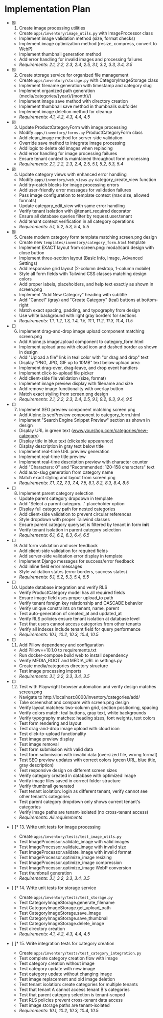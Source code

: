 # Implementation Plan

- [x] 1. Create image processing utilities
  - Create `apps/inventory/image_utils.py` with ImageProcessor class
  - Implement image validation method (size, format checks)
  - Implement image optimization method (resize, compress, convert to WebP)
  - Implement thumbnail generation method
  - Add error handling for invalid images and processing failures
  - _Requirements: 2.1, 2.2, 2.3, 2.4, 2.5, 3.1, 3.2, 3.3, 3.4, 3.5_

- [x] 2. Create storage service for organized file management
  - Create `apps/inventory/storage.py` with CategoryImageStorage class
  - Implement filename generation with timestamp and category slug
  - Implement organized path generation (media/categories/{year}/{month}/)
  - Implement image save method with directory creation
  - Implement thumbnail save method in thumbnails subfolder
  - Implement image deletion method for cleanup
  - _Requirements: 4.1, 4.2, 4.3, 4.4, 4.5_

- [x] 3. Update ProductCategoryForm with image processing
  - Modify `apps/inventory/forms.py` ProductCategoryForm class
  - Add clean_image method for server-side validation
  - Override save method to integrate image processing
  - Add logic to delete old images when replacing
  - Add error handling for image processing failures
  - Ensure tenant context is maintained throughout form processing
  - _Requirements: 2.1, 2.2, 2.3, 2.4, 2.5, 5.1, 5.2, 5.3, 5.4_

- [x] 4. Update category views with enhanced error handling
  - Modify `apps/inventory/web_views.py` category_create_view function
  - Add try-catch blocks for image processing errors
  - Add user-friendly error messages for validation failures
  - Pass image configuration to template context (max size, allowed formats)
  - Update category_edit_view with same error handling
  - Verify tenant isolation with @tenant_required decorator
  - Ensure all database queries filter by request.user.tenant
  - Add tenant context verification in all category operations
  - _Requirements: 5.1, 5.2, 5.3, 5.4, 5.5_

- [x] 5. Create modern category form template matching screen.png design
  - Create new `templates/inventory/category_form.html` template
  - Implement EXACT layout from screen.png: modal/card design with close button
  - Implement three-section layout (Basic Info, Image, Advanced Settings)
  - Add responsive grid layout (2-column desktop, 1-column mobile)
  - Style all form fields with Tailwind CSS classes matching design colors
  - Add proper labels, placeholders, and help text exactly as shown in screen.png
  - Implement "Add New Category" heading with subtitle
  - Add "Cancel" (gray) and "Create Category" (teal) buttons at bottom-right
  - Match exact spacing, padding, and typography from design
  - Use white background with light gray borders for sections
  - _Requirements: 1.1, 1.2, 1.3, 1.4, 1.5, 11.1, 11.2, 11.3, 11.4, 11.5_

- [ ] 6. Implement drag-and-drop image upload component matching screen.png
  - Add Alpine.js imageUpload component to category_form.html
  - Implement upload area with cloud icon and dashed border as shown in design
  - Add "Upload a file" link in teal color with "or drag and drop" text
  - Display "PNG, JPG, GIF up to 10MB" text below upload area
  - Implement drag-over, drag-leave, and drop event handlers
  - Implement click-to-upload file picker
  - Add client-side file validation (size, format)
  - Implement image preview display with filename and size
  - Add remove image functionality with overlay button
  - Match exact styling from screen.png design
  - _Requirements: 2.1, 2.2, 2.3, 2.4, 2.5, 9.1, 9.2, 9.3, 9.4, 9.5_

- [ ] 7. Implement SEO preview component matching screen.png
  - Add Alpine.js seoPreview component to category_form.html
  - Implement "Search Engine Snippet Preview" section as shown in design
  - Display URL in green text (www.yourshop.com/categories/new-category)
  - Display title in blue text (clickable appearance)
  - Display description in gray text below title
  - Implement real-time URL preview generation
  - Implement real-time title preview
  - Implement real-time description preview with character counter
  - Add "Characters: 0" and "Recommended: 120-158 characters" text
  - Add auto-slug generation from category name
  - Match exact styling and layout from screen.png
  - _Requirements: 7.1, 7.2, 7.3, 7.4, 7.5, 8.1, 8.2, 8.3, 8.4, 8.5_

- [ ] 8. Implement parent category selection
  - Update parent category dropdown in template
  - Add "Select a parent category..." placeholder option
  - Display full category path for nested categories
  - Add client-side validation to prevent circular references
  - Style dropdown with proper Tailwind classes
  - Ensure parent category queryset is filtered by tenant in form __init__
  - Verify tenant isolation in parent category selection
  - _Requirements: 6.1, 6.2, 6.3, 6.4, 6.5_

- [ ] 9. Add form validation and user feedback
  - Add client-side validation for required fields
  - Add server-side validation error display in template
  - Implement Django messages for success/error feedback
  - Add inline field error messages
  - Style validation states (error borders, success states)
  - _Requirements: 5.1, 5.2, 5.3, 5.4, 5.5_

- [ ] 10. Update database integration and verify RLS
  - Verify ProductCategory model has all required fields
  - Ensure image field uses proper upload_to path
  - Verify tenant foreign key relationship and CASCADE behavior
  - Verify unique constraints on tenant, name, parent
  - Test auto-generation of created_at and updated_at
  - Verify RLS policies ensure tenant isolation at database level
  - Test that users cannot access categories from other tenants
  - Verify all indexes include tenant field for query performance
  - _Requirements: 10.1, 10.2, 10.3, 10.4, 10.5_

- [ ] 11. Add Pillow dependency and configuration
  - Add Pillow==10.1.0 to requirements.txt
  - Run docker-compose build web to install dependency
  - Verify MEDIA_ROOT and MEDIA_URL in settings.py
  - Create media/categories directory structure
  - Test image processing imports
  - _Requirements: 3.1, 3.2, 3.3, 3.4, 3.5_

- [ ] 12. Test with Playwright browser automation and verify design matches screen.png
  - Navigate to http://localhost:8000/inventory/categories/add/
  - Take screenshot and compare with screen.png design
  - Verify layout matches: two-column grid, section positioning, spacing
  - Verify colors match: teal buttons, gray text, white backgrounds
  - Verify typography matches: heading sizes, font weights, text colors
  - Test form rendering and layout
  - Test drag-and-drop image upload with cloud icon
  - Test click-to-upload functionality
  - Test image preview display
  - Test image removal
  - Test form submission with valid data
  - Test form submission with invalid data (oversized file, wrong format)
  - Test SEO preview updates with correct colors (green URL, blue title, gray description)
  - Test responsive design on different screen sizes
  - Verify category created in database with optimized image
  - Verify image files saved in correct folder structure
  - Verify thumbnail generated
  - Test tenant isolation: login as different tenant, verify cannot see other tenant's categories
  - Test parent category dropdown only shows current tenant's categories
  - Verify image paths are tenant-isolated (no cross-tenant access)
  - _Requirements: All requirements_

- [ ]* 13. Write unit tests for image processing
  - Create `apps/inventory/tests/test_image_utils.py`
  - Test ImageProcessor.validate_image with valid images
  - Test ImageProcessor.validate_image with invalid size
  - Test ImageProcessor.validate_image with invalid format
  - Test ImageProcessor.optimize_image resizing
  - Test ImageProcessor.optimize_image compression
  - Test ImageProcessor.optimize_image WebP conversion
  - Test thumbnail generation
  - _Requirements: 3.1, 3.2, 3.3, 3.4, 3.5_

- [ ]* 14. Write unit tests for storage service
  - Create `apps/inventory/tests/test_storage.py`
  - Test CategoryImageStorage.generate_filename
  - Test CategoryImageStorage.get_upload_path
  - Test CategoryImageStorage.save_image
  - Test CategoryImageStorage.save_thumbnail
  - Test CategoryImageStorage.delete_image
  - Test directory creation
  - _Requirements: 4.1, 4.2, 4.3, 4.4, 4.5_

- [ ]* 15. Write integration tests for category creation
  - Create `apps/inventory/tests/test_category_integration.py`
  - Test complete category creation flow with image
  - Test category creation without image
  - Test category update with new image
  - Test category update without changing image
  - Test image replacement and old image deletion
  - Test tenant isolation: create categories for multiple tenants
  - Test that tenant A cannot access tenant B's categories
  - Test that parent category selection is tenant-scoped
  - Test RLS policies prevent cross-tenant data access
  - Test image storage paths are tenant-isolated
  - _Requirements: 10.1, 10.2, 10.3, 10.4, 10.5_

